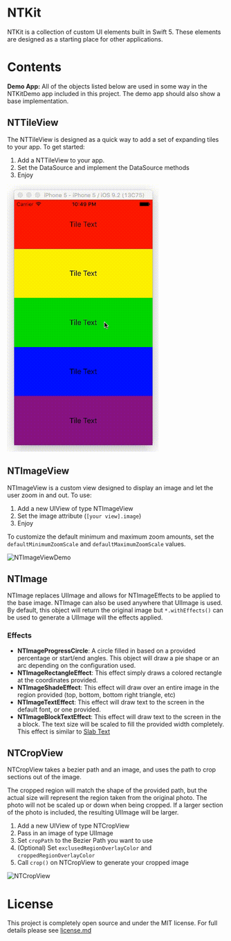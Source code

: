 # NTKit

NTKit is a collection of custom UI elements built in Swift 5.  These elements are designed as a starting place for other applications.

# Contents

**Demo App:** All of the objects listed below are used in some way in the NTKitDemo app included in this project.  The demo app should also show a base implementation.

## NTTileView

The NTTileView is designed as a quick way to add a set of expanding tiles to your app.  To get started:

1. Add a NTTileView to your app.
2. Set the DataSource and implement the DataSource methods
3. Enjoy

![NTTileViewDemo](Screenshots/NTTileViewDemo.gif)

## NTImageView

NTImageView is a custom view designed to display an image and let the user zoom in and out.  To use:

1. Add a new UIView of type NTImageView
2. Set the image attribute (`[your view].image`)
3. Enjoy

To customize the default minimum and maximum zoom amounts, set the `defaultMinimumZoomScale` and `defaultMaximumZoomScale` values.

![NTImageViewDemo](Screenshots/NTImageViewDemo.gif)

## NTImage

NTImage replaces UIImage and allows for NTImageEffects to be applied to the base image.  NTImage can also be used anywhere that UIImage is used.  By default, this object will return the original image but `*.withEffects()` can be used to generate a UIImage will the effects applied.

### Effects

* **NTImageProgressCircle**: A circle filled in based on a provided percentage or start/end angles.  This object will draw a pie shape or an arc depending on the configuration used.
* **NTImageRectangleEffect**: This effect simply draws a colored rectangle at the coordinates provided.
* **NTImageShadeEffect**: This effect will draw over an entire image in the region provided (top, bottom, bottom right triangle, etc)
* **NTImageTextEffect**: This effect will draw text to the screen in the default font, or one provided.
* **NTImageBlockTextEffect**: This effect will draw text to the screen in the a block.  The text size will be scaled to fill the provided width completely.  This effect is similar to [Slab Text](https://github.com/freqdec/slabText)

## NTCropView

NTCropView takes a bezier path and an image, and uses the path to crop sections out of the image.

The cropped region will match the shape of the provided path, but the actual size will represent the region taken from the original photo.  The photo will not be scaled up or down when being cropped.  If a larger section of the photo is included, the resulting UIImage will be larger.

1. Add a new UIView of type NTCropView
2. Pass in an image of type UIImage
3. Set `cropPath` to the Bezier Path you want to use
4. (Optional) Set `exclusedRegionOverlayColor` and `croppedRegionOverlayColor`
5. Call `crop()` on NTCropView to generate your cropped image

![NTCropView](Screenshots/NTCropView.gif)

# License

This project is completely open source and under the MIT license. For full details please see [license.md](LICENSE.md)
